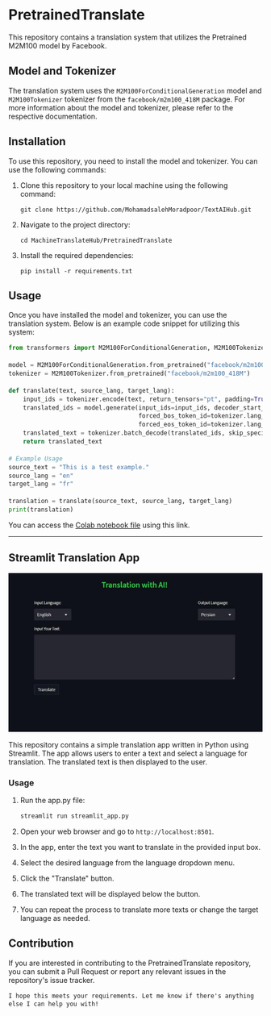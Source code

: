 # PretrainedTranslate

This repository contains a translation system that utilizes the Pretrained M2M100 model by Facebook.

## Model and Tokenizer

The translation system uses the `M2M100ForConditionalGeneration` model and `M2M100Tokenizer` tokenizer from the `facebook/m2m100_418M` package. For more information about the model and tokenizer, please refer to the respective documentation.

## Installation

To use this repository, you need to install the model and tokenizer. You can use the following commands:

1. Clone this repository to your local machine using the following command:

   ```shell
   git clone https://github.com/MohamadsalehMoradpoor/TextAIHub.git
   ```

2. Navigate to the project directory:

    ```shell
    cd MachineTranslateHub/PretrainedTranslate
    ```

3. Install the required dependencies:

    ```shell
    pip install -r requirements.txt
    ```

## Usage

Once you have installed the model and tokenizer, you can use the translation system. Below is an example code snippet for utilizing this system:
``` python
from transformers import M2M100ForConditionalGeneration, M2M100Tokenizer

model = M2M100ForConditionalGeneration.from_pretrained("facebook/m2m100_418M")
tokenizer = M2M100Tokenizer.from_pretrained("facebook/m2m100_418M")

def translate(text, source_lang, target_lang):
    input_ids = tokenizer.encode(text, return_tensors="pt", padding=True, truncation=True, max_length=512)
    translated_ids = model.generate(input_ids=input_ids, decoder_start_token_id=model.config.pad_token_id, 
                                    forced_bos_token_id=tokenizer.lang_code_to_id[source_lang],
                                    forced_eos_token_id=tokenizer.lang_code_to_id[target_lang])
    translated_text = tokenizer.batch_decode(translated_ids, skip_special_tokens=True)
    return translated_text

# Example Usage
source_text = "This is a test example."
source_lang = "en"
target_lang = "fr"

translation = translate(source_text, source_lang, target_lang)
print(translation)
```

You can access the [Colab notebook file](https://colab.research.google.com/drive/1n2kg3eLyhsfIxtFNhOES8CXHIPXKbbDV) using this link.

---

## Streamlit Translation App

![App Image](images/app.jpg)

This repository contains a simple translation app written in Python using Streamlit. The app allows users to enter a text and select a language for translation. The translated text is then displayed to the user.

### Usage

1. Run the app.py file:

    ```bash
    streamlit run streamlit_app.py
    ```

2. Open your web browser and go to `http://localhost:8501`.

3. In the app, enter the text you want to translate in the provided input box.

4. Select the desired language from the language dropdown menu.

5. Click the "Translate" button.

6. The translated text will be displayed below the button.

7. You can repeat the process to translate more texts or change the target language as needed.

## Contribution

If you are interested in contributing to the PretrainedTranslate repository, you can submit a Pull Request or report any relevant issues in the repository's issue tracker.

``` vbnet
I hope this meets your requirements. Let me know if there's anything else I can help you with!
```